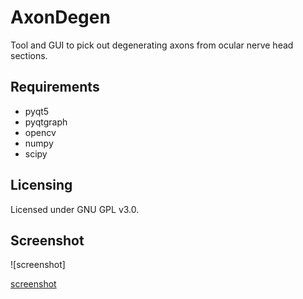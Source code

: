# AxonDegen

Tool and GUI to pick out degenerating axons from ocular nerve head sections.


## Requirements

* pyqt5
* pyqtgraph
* opencv
* numpy
* scipy


## Licensing

Licensed under GNU GPL v3.0.


## Screenshot

![screenshot]

  [screenshot](docs/sample_data/slide01_section1_area08.tif)
